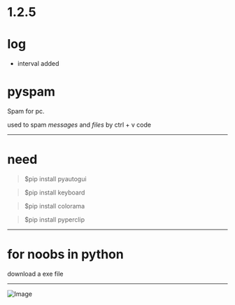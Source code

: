 1.2.5
============
# log
*  interval added

# pyspam

Spam for pc.

used to spam _messages_ and _files_ by ctrl + v code

---

# need
 

> $pip install pyautogui

> $pip install keyboard

> $pip install colorama

> $pip install pyperclip

---

# for noobs in python
download a exe file

---
![Image](https://cdn.discordapp.com/attachments/764810966004269076/786461212749463572/-1.png "icon")
